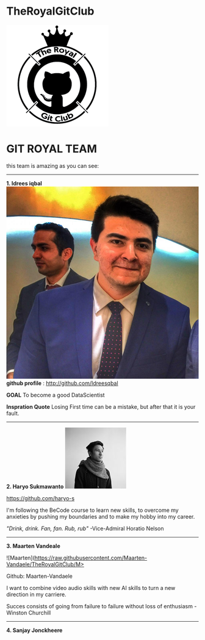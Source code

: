 # TheRoyalGitClub

![The Royal Git Club](https://raw.githubusercontent.com/Maarten-Vandaele/TheRoyalGitClub/Haryo/logo.png)

# GIT ROYAL TEAM 

this team is amazing as you can see:

-------------

**1. Idrees iqbal** ![idrees](https://raw.githubusercontent.com/Maarten-Vandaele/TheRoyalGitClub/idrees/idrees.jpg)
**github profile** : http://github.com/Idreesqbal

**GOAL**
To become a good DataScientist

**Inspration Quote**
Losing First time can be a mistake, but after that it is your fault.

---------

**2. Haryo Sukmawanto**
![Haryo](https://raw.githubusercontent.com/Maarten-Vandaele/TheRoyalGitClub/Haryo/HaryoS.jpg)

https://github.com/haryo-s

I'm following the BeCode course to learn new skills, to overcome my anxieties by pushing my boundaries and to make my hobby into my career.

_"Drink, drink. Fan, fan. Rub, rub"_ -Vice-Admiral Horatio Nelson

-------------------

**3. Maarten Vandeale**

![Maarten](https://raw.githubusercontent.com/Maarten-Vandaele/TheRoyalGitClub/M>

Github: Maarten-Vandaele

I want to combine video audio skills with new AI skills to turn a new direction
in my carriere.

Succes consists of going from failure to failure without loss of enthusiasm
-Winston Churchill


---------------------


**4. Sanjay Jonckheere** 



